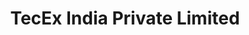 ---
title: "TecEx India Private Limited"
url: /chennai/tecex-india-private-limited/
shop: supermarket
---
